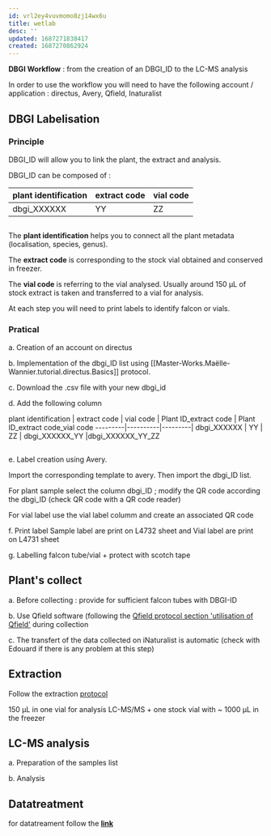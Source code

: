```yaml
---
id: vrl2ey4vuvmomo8zj14wx6u
title: wetlab
desc: ''
updated: 1687271838417
created: 1687270862924
---
```


**DBGI Workflow** : from the creation of an DBGI_ID to the LC-MS analysis

In order to use the workflow you will need to have the following account / application : directus, Avery, Qfield, Inaturalist

## DBGI Labelisation ## 
  ### Principle 
  DBGI_ID will allow you to link the plant, the extract and analysis. 

  DBGI_ID can be composed of : 

  plant identification | extract code | vial code | 
---------|----------|---------|
 dbgi_XXXXXX | YY | ZZ |  

 ##
 
  The **plant identification** helps you to connect all the plant metadata (localisation, species, genus). 
  
  The **extract code** is corresponding to the stock vial obtained and conserved in freezer. 
  
  The **vial code** is referring to the vial analysed. Usually around 150 µL of stock extract is taken and transferred to a vial for analysis. 

  At each step you will need to print labels to identify falcon or vials. 

  ### Pratical 
  a. Creation of an account on directus  
  
  b. Implementation of the dbgi_ID list using [[Master-Works.Maëlle-Wannier.tutorial.directus.Basics]] protocol. 
  
  c. Download the .csv file with your new dbgi_id 

  d. Add the following column 
 
 plant identification | extract code | vial code | Plant ID_extract code | Plant ID_extract code_vial code
---------|----------|---------|
 dbgi_XXXXXX | YY | ZZ |  dbgi_XXXXXX_YY |dbgi_XXXXXX_YY_ZZ 

  ##
  e. Label creation using Avery. 
  
  Import the corresponding template to avery. Then import  the dbgi_ID list. 

  For plant sample select the column dbgi_ID ; modify the QR code according the dbgi_ID (check QR code with a QR code reader)

  For vial label use the vial label columm and create an associated QR code

  f. Print label 
  Sample label are print on L4732 sheet and Vial label are print on L4731 sheet
  
  g. Labelling falcon tube/vial + protect with scotch tape 

## **Plant's collect** ##
   
  a. Before collecting : provide for sufficient falcon tubes with DBGI-ID 
  
  b. Use Qfield software (following the [Qfield protocol section 'utilisation of Qfield'](  http://www.dbgi.org/dendron-dbgi/notes/h33m4gr8eny7li4yhlxotdb) during collection 
  
  c. The transfert of the data collected on iNaturalist is automatic (check with Edouard if there is any problem at this step)
  
## **Extraction** ## 
Follow the extraction [protocol](http://www.dbgi.org/dendron-dbgi/notes/mpboa8wpvhpygf5fw4o9v11/) 
 
150 µL in one vial for analysis LC-MS/MS + one stock vial with ~ 1000 µL in the freezer 


## **LC-MS analysis** ##
  a. Preparation of the samples list 

  b. Analysis 


## **Datatreatment** ##
   for datatreament follow the [**link**](https://github.com/mandelbrot-project/met_annot_enhancer)
    